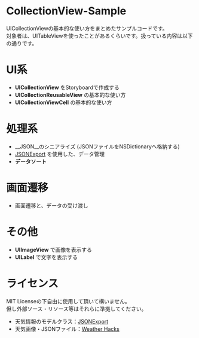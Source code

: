 # CollectionView-Sample
UICollectionViewの基本的な使い方をまとめたサンプルコードです。  
対象者は、UITableViewを使ったことがあるくらいです。扱っている内容は以下の通りです。

# UI系
* __UICollectionView__ をStoryboardで作成する
* __UICollectionReusableView__ の基本的な使い方
* __UICollectionViewCell__ の基本的な使い方
 
# 処理系
* __JSON__のシニアライズ (JSONファイルをNSDictionaryへ格納する)
* [JSONExport](https://github.com/Ahmed-Ali/JSONExport) を使用した、データ管理
* __データソート__
 
# 画面遷移
* 画面遷移と、データの受け渡し
 
# その他
* __UIImageView__ で画像を表示する
* __UILabel__ で文字を表示する

# ライセンス
MIT Licenseの下自由に使用して頂いて構いません。  
但し外部ソース・リソース等はそれらに準拠してください。

* 天気情報のモデルクラス：[JSONExport](https://github.com/Ahmed-Ali/JSONExport)
* 天気画像・JSONファイル：[Weather Hacks](http://weather.livedoor.com/weather_hacks/qa)